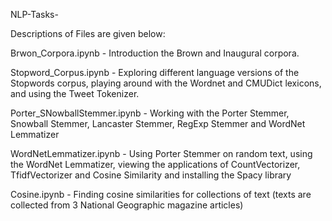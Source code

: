 NLP-Tasks-


Descriptions of Files are given below:


Brwon_Corpora.ipynb - Introduction the Brown and Inaugural corpora.

Stopword_Corpus.ipynb - Exploring different language versions of the Stopwords corpus, playing around with the Wordnet and CMUDict lexicons, and using the Tweet Tokenizer.

Porter_SNowballStemmer.ipynb - Working with the Porter Stemmer, Snowball Stemmer, Lancaster Stemmer, RegExp Stemmer and WordNet Lemmatizer

WordNetLemmatizer.ipynb - Using Porter Stemmer on random text, using the WordNet Lemmatizer, viewing the applications of CountVectorizer, TfidfVectorizer and Cosine Similarity and installing the Spacy library

Cosine.ipynb - Finding cosine similarities for collections of text (texts are collected from 3 National Geographic magazine articles)


